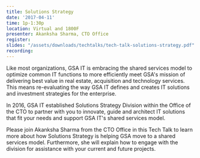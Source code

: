 ```yaml
---
title: Solutions Strategy
date: '2017-04-11'
time: 1p-1:30p
location: Virtual and 1800F
presenter: Akanksha Sharma, CTO Office
register:
slides: "/assets/downloads/techtalks/tech-talk-solutions-strategy.pdf"
recording:
---
```


Like most organizations, GSA IT is embracing the shared services model to optimize common IT functions to more efficiently meet GSA's mission of delivering best value in real estate, acquisition and technology services. This means re-evaluating the way GSA IT defines and creates IT solutions and investment strategies for the enterprise.

In 2016, GSA IT established Solutions Strategy Division within the Office of the CTO to partner with you to innovate, guide and architect IT solutions that fit your needs and support GSA IT's shared services model.

Please join Akanksha Sharma from the CTO Office in this Tech Talk to learn more about how Solutions Strategy is helping GSA move to a shared services model.  Furthermore, she will explain how to engage with the division for assistance with your current and future projects.

